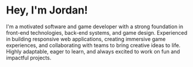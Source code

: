 # Hey, I'm Jordan! 

I'm a motivated software and game developer with a strong foundation in front-end technologies, back-end systems, and game design. Experienced in building responsive web applications, creating immersive game experiences, and collaborating with teams to bring creative ideas to life. Highly adaptable, eager to learn, and always excited to work on fun and impactful projects.


